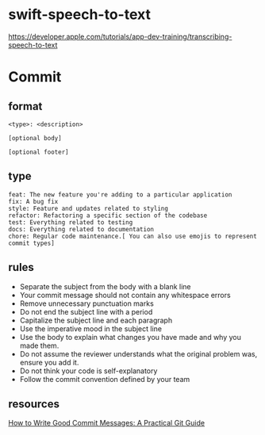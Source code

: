 # swift-speech-to-text

https://developer.apple.com/tutorials/app-dev-training/transcribing-speech-to-text

# Commit

## format

```
<type>: <description>

[optional body]

[optional footer]
```


## type

```
feat: The new feature you're adding to a particular application
fix: A bug fix
style: Feature and updates related to styling
refactor: Refactoring a specific section of the codebase
test: Everything related to testing
docs: Everything related to documentation
chore: Regular code maintenance.[ You can also use emojis to represent commit types]
```

## rules

- Separate the subject from the body with a blank line
- Your commit message should not contain any whitespace errors
- Remove unnecessary punctuation marks
- Do not end the subject line with a period
- Capitalize the subject line and each paragraph
- Use the imperative mood in the subject line
- Use the body to explain what changes you have made and why you made them.
- Do not assume the reviewer understands what the original problem was, ensure you add it.
- Do not think your code is self-explanatory
- Follow the commit convention defined by your team


## resources

[How to Write Good Commit Messages: A Practical Git Guide](https://www.freecodecamp.org/news/writing-good-commit-messages-a-practical-guide/)
